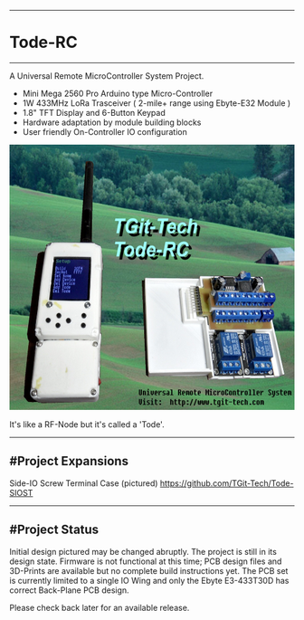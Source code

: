 -----------------------------------------------------------------------------------
# Tode-RC
-----------------------------------------------------------------------------------
A Universal Remote MicroController System Project.

- Mini Mega 2560 Pro Arduino type Micro-Controller
- 1W 433MHz LoRa Trasceiver ( 2-mile+ range using Ebyte-E32 Module )
- 1.8" TFT Display and 6-Button Keypad
- Hardware adaptation by module building blocks
- User friendly On-Controller IO configuration

<img src="./pics/Final.JPG" height="469" width="660">

It's like a RF-Node but it's called a 'Tode'.

-----------------------------------------------------------------------------------
#Project Expansions
-----------------------------------------------------------------------------------
Side-IO Screw Terminal Case (pictured) https://github.com/TGit-Tech/Tode-SIOST

-----------------------------------------------------------------------------------
#Project Status
-----------------------------------------------------------------------------------
Initial design pictured may be changed abruptly.  The project is still in its
design state.  Firmware is not functional at this time;  PCB design files and
3D-Prints are available but no complete build instructions yet.  The PCB set is 
currently limited to a single IO Wing and only the Ebyte E3-433T30D has correct 
Back-Plane PCB design.

Please check back later for an available release.